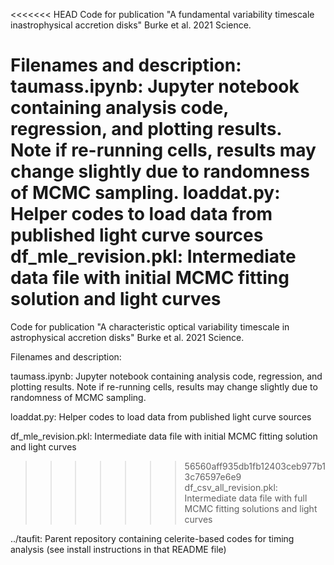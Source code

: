 <<<<<<< HEAD
Code for publication "A fundamental variability timescale inastrophysical accretion disks" Burke et al. 2021 Science.

Filenames and description:
taumass.ipynb: Jupyter notebook containing analysis code, regression, and plotting results. Note if re-running cells, results may change slightly due to randomness of MCMC sampling.
loaddat.py: Helper codes to load data from published light curve sources
df_mle_revision.pkl: Intermediate data file with initial MCMC fitting solution and light curves
=======
Code for publication "A characteristic optical variability timescale in astrophysical accretion disks" Burke et al. 2021 Science.

Filenames and description:

taumass.ipynb: Jupyter notebook containing analysis code, regression, and plotting results. Note if re-running cells, results may change slightly due to randomness of MCMC sampling.

loaddat.py: Helper codes to load data from published light curve sources

df_mle_revision.pkl: Intermediate data file with initial MCMC fitting solution and light curves

>>>>>>> 56560aff935db1fb12403ceb977b13c76597e6e9
df_csv_all_revision.pkl: Intermediate data file with full MCMC fitting solutions and light curves

../taufit: Parent repository containing celerite-based codes for timing analysis (see install instructions in that README file)
